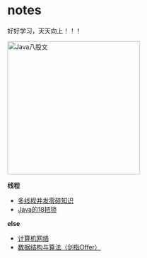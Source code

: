# notes

好好学习，天天向上！！！

<img src="https://cdn.jsdelivr.net/gh/YiENx1205/cloudimgs/notes/eight-legged_essay.png" alt="Java八股文" width=300px>

**线程**

- [多线程并发零碎知识](./docs/thread/多线程并发.md)
- [Java的18把锁](./docs/thread/图解Java中那18把锁.md)

**else**

- [计算机网络](./docs/计算机网络.md)
- [数据结构与算法（剑指Offer）](./docs/dataStructuresAndAlgorithms/TOC.md)
